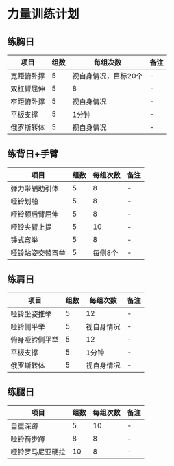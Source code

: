 # 力量训练计划

## 练胸日
| 项目 | 组数 | 每组次数 | 备注 |
|---|---|---|---|
| 宽距俯卧撑 | 5 | 视自身情况，目标20个 | - |
| 双杠臂屈伸 | 5 | 8 | - |
| 窄距俯卧撑 | 5 | 视自身情况 | - |
| 平板支撑 | 5 | 1分钟 | - |
| 俄罗斯转体 | 5 | 视自身情况 | - |

## 练背日+手臂
| 项目 | 组数 | 每组次数 | 备注 |
|---|---|---|---|
| 弹力带辅助引体 | 5 | 8 | - |
| 哑铃划船 | 5 | 8 | - |
| 哑铃颈后臂屈伸 | 5 | 8 | - |
| 哑铃夹臂上提 | 5 | 10 | - |
| 锤式弯举 | 5 | 8 | - |
| 哑铃站姿交替弯举 | 5 | 每侧8个 | - |

## 练肩日
| 项目 | 组数 | 每组次数 | 备注 |
|---|---|---|---|
| 哑铃坐姿推举 | 5 | 12 | - |
| 哑铃侧平举 | 5 | 视自身情况 | - |
| 俯身哑铃侧平举 | 5 | 12 | - |
| 平板支撑 | 5 | 1分钟 | - |
| 俄罗斯转体 | 5 | 视自身情况 | - |

## 练腿日
| 项目 | 组数 | 每组次数 | 备注 |
|---|---|---|---|
| 自重深蹲 | 5 | 10 | - |
| 哑铃箭步蹲 | 8 | 8 | - |
| 哑铃罗马尼亚硬拉 | 10 | 8 | - |